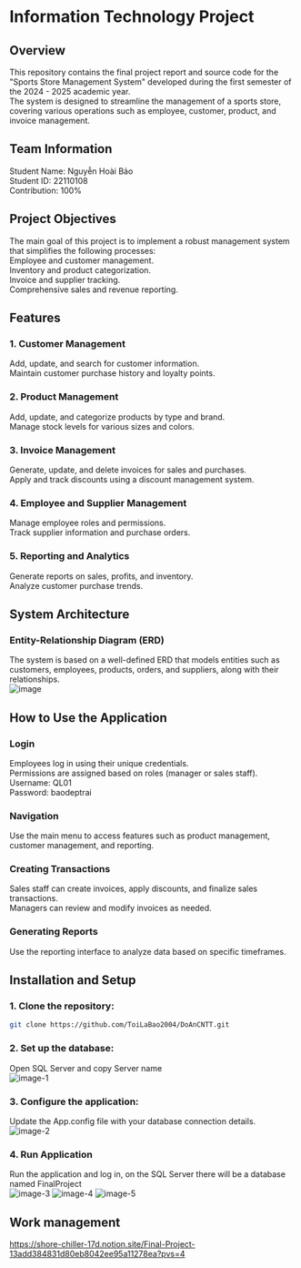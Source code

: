 # Information Technology Project
## Overview
This repository contains the final project report and source code for the "Sports Store Management System" developed during the first semester of the 2024 - 2025 academic year.<br>
The system is designed to streamline the management of a sports store, covering various operations such as employee, customer, product, and invoice management.<br>
## Team Information
Student Name: Nguyễn Hoài Bảo<br>
Student ID: 22110108<br>
Contribution: 100%<br>
## Project Objectives
The main goal of this project is to implement a robust management system that simplifies the following processes:<br>
Employee and customer management.<br>
Inventory and product categorization.<br>
Invoice and supplier tracking.<br>
Comprehensive sales and revenue reporting.<br>
## Features
### 1. Customer Management
Add, update, and search for customer information.<br>
Maintain customer purchase history and loyalty points.<br>
### 2. Product Management
Add, update, and categorize products by type and brand.<br>
Manage stock levels for various sizes and colors.<br>
### 3. Invoice Management
Generate, update, and delete invoices for sales and purchases.<br>
Apply and track discounts using a discount management system.<br>
### 4. Employee and Supplier Management
Manage employee roles and permissions.<br>
Track supplier information and purchase orders.<br>
### 5. Reporting and Analytics
Generate reports on sales, profits, and inventory.<br>
Analyze customer purchase trends.<br>
## System Architecture
### Entity-Relationship Diagram (ERD)
The system is based on a well-defined ERD that models entities such as customers, employees, products, orders, and suppliers, along with their relationships.<br>
![image](https://github.com/user-attachments/assets/bf3d5d72-6d1f-47ee-ab7e-550c1f6aad27)
## How to Use the Application
### Login
Employees log in using their unique credentials.<br>
Permissions are assigned based on roles (manager or sales staff).<br>
Username: QL01<br>
Password: baodeptrai<br>
### Navigation
Use the main menu to access features such as product management, customer management, and reporting.<br>
### Creating Transactions
Sales staff can create invoices, apply discounts, and finalize sales transactions.<br>
Managers can review and modify invoices as needed.<br>
### Generating Reports
Use the reporting interface to analyze data based on specific timeframes.<br>
## Installation and Setup
### 1. Clone the repository:
```bash
git clone https://github.com/ToiLaBao2004/DoAnCNTT.git
```
### 2. Set up the database:
Open SQL Server and copy Server name<br>
![image-1](https://github.com/user-attachments/assets/da9708f8-45fe-46b7-b0d6-e95d78d46f3f)
### 3. Configure the application:
Update the App.config file with your database connection details.<br>
![image-2](https://github.com/user-attachments/assets/2aa814bb-b6d1-401c-acc9-303c12b1b246)
### 4. Run Application
Run the application and log in, on the SQL Server there will be a database named FinalProject<br>
![image-3](https://github.com/user-attachments/assets/9b16ea42-e042-4d90-8768-7673e9078f25)
![image-4](https://github.com/user-attachments/assets/c2a97bbc-f77c-4f65-a8ee-daf5c90a4f31)
![image-5](https://github.com/user-attachments/assets/9f72b399-ed65-4360-a9f5-e782b0fb7e46)
## Work management
https://shore-chiller-17d.notion.site/Final-Project-13add384831d80eb8042ee95a11278ea?pvs=4
